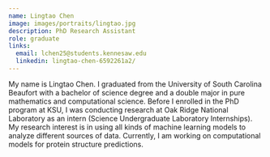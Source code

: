 ```yaml
---
name: Lingtao Chen
image: images/portraits/lingtao.jpg
description: PhD Research Assistant
role: graduate
links:
  email: lchen25@students.kennesaw.edu
  linkedin: lingtao-chen-6592261a2/
---
```

<!-- Personal description goes here -->
My name is Lingtao Chen. I graduated from the University of South Carolina Beaufort with a bachelor of science degree and a double major in pure mathematics and computational science. Before I enrolled in the PhD program at KSU, I was conducting research at Oak Ridge National Laboratory as an intern (Science Undergraduate Laboratory Internships). My research interest is in using all kinds of machine learning models to analyze different sources of data. Currently, I am working on computational models for protein structure predictions.
